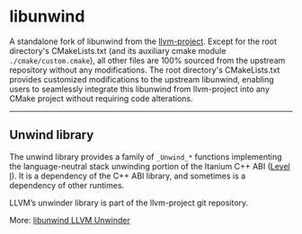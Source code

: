 # libunwind

A standalone fork of libunwind from the [llvm-project](https://github.com/llvm/llvm-project/tree/84c1564). Except for the root directory's CMakeLists.txt (and its auxiliary cmake module `./cmake/custom.cmake`), all other files are 100% sourced from the upstream repository without any modifications. The root directory's CMakeLists.txt provides customized modifications to the upstream libunwind, enabling users to seamlessly integrate this libunwind from llvm-project into any CMake project without requiring code alterations.

---

## Unwind library

The unwind library provides a family of `_Unwind_*` functions implementing the language-neutral stack unwinding portion of the Itanium C++ ABI ([Level I](https://itanium-cxx-abi.github.io/cxx-abi/abi-eh.html#base-abi)). It is a dependency of the C++ ABI library, and sometimes is a dependency of other runtimes.

LLVM’s unwinder library is part of the llvm-project git repository. 

More: [libunwind LLVM Unwinder](libunwind/docs/index.rst)
